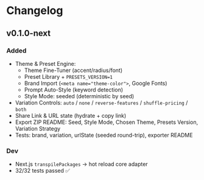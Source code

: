 # Changelog

## v0.1.0-next

### Added
- Theme & Preset Engine:
  - Theme Fine-Tuner (accent/radius/font)
  - Preset Library + `PRESETS_VERSION=1`
  - Brand Import (`<meta name="theme-color">`, Google Fonts)
  - Prompt Auto-Style (keyword detection)
  - Style Mode: seeded (deterministic by seed)
- Variation Controls: `auto` / `none` / `reverse-features` / `shuffle-pricing` / `both`
- Share Link & URL state (hydrate + copy link)
- Export ZIP README: Seed, Style Mode, Chosen Theme, Presets Version, Variation Strategy
- Tests: brand, variation, urlState (seeded round-trip), exporter README

### Dev
- Next.js `transpilePackages` → hot reload core adapter
- 32/32 tests passed ✅
